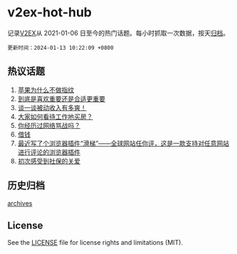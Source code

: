 # v2ex-hot-hub

 记录[V2EX](https://www.v2ex.com/)从 2021-01-06 日至今的热门话题。每小时抓取一次数据，按天[归档](archives)。

`更新时间：2024-01-13 10:22:09 +0800`

## 热议话题

1. [苹果为什么不做指纹](https://www.v2ex.com/t/1008120)
1. [到底是喜欢重要还是合适更重要](https://www.v2ex.com/t/1008036)
1. [谈一谈被动收入有多爽！](https://www.v2ex.com/t/1008030)
1. [大家如何看待工作地买房？](https://www.v2ex.com/t/1008099)
1. [你经历过网络骂战吗？](https://www.v2ex.com/t/1008082)
1. [借钱](https://www.v2ex.com/t/1008141)
1. [最近写了个浏览器插件“滑梯”——全球网站任你评，这是一款支持对任意网站进行评论的浏览器插件](https://www.v2ex.com/t/1008140)
1. [初次感受到社保的关爱](https://www.v2ex.com/t/1008150)

## 历史归档

[archives](archives)

## License

See the [LICENSE](LICENSE) file for license rights and limitations (MIT).

